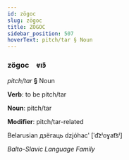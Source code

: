 ```yaml
---
id: zögoc
slug: zögoc
title: ZÖGOC
sidebar_position: 507
hoverText: pitch/tar § Noun
---
```


### zögoc&emsp;<span kind="abugida">ⱴıꜿ̄</span>

*pitch/tar* **§** Noun

**Verb**: to be pitch/tar

**Noun**: pitch/tar

**Modifier**: pitch/tar-related

Belarusian дзёгаць dzjóhacʹ [ˈd͡zʲoɣat͡sʲ]

*Balto-Slavic Language Family*